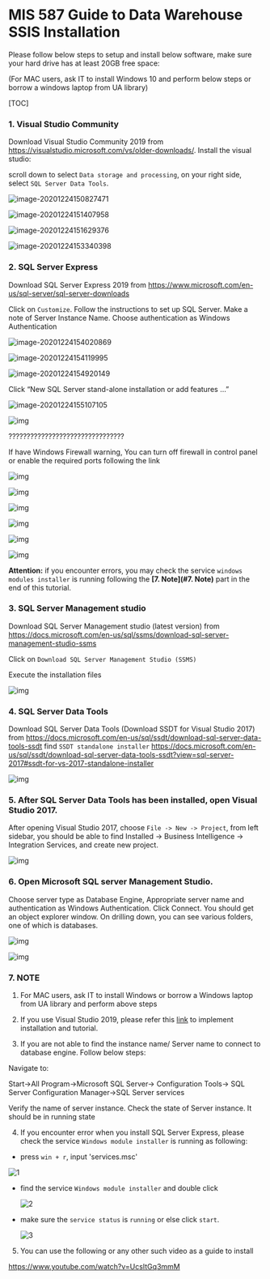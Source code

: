 # MIS 587 Guide to Data Warehouse SSIS Installation



Please follow below steps to setup and install below software, make sure your hard drive has at least 20GB free space: 

(For MAC users, ask IT to install Windows 10 and perform below steps or borrow a windows laptop from UA library)


[TOC]

### 1. Visual Studio Community
Download Visual Studio Community 2019  from https://visualstudio.microsoft.com/vs/older-downloads/. Install the visual studio:

scroll down to select `Data storage and processing`, on your right side, select `SQL Server Data Tools`.

![image-20201224150827471](D:\Downloads\teaching\business_intelligence\Datawarehouse_Installation.assets\image-20201224150827471.png)

![image-20201224151407958](D:\Downloads\teaching\business_intelligence\Datawarehouse_Installation.assets\image-20201224151407958.png)

![image-20201224151629376](D:\Downloads\teaching\business_intelligence\Datawarehouse_Installation.assets\image-20201224151629376.png)

![image-20201224153340398](D:\Downloads\teaching\business_intelligence\Datawarehouse_Installation.assets\image-20201224153340398.png)




### 2. SQL Server Express
Download SQL Server Express 2019 from https://www.microsoft.com/en-us/sql-server/sql-server-downloads

Click on `Customize`. Follow the instructions to set up SQL Server. Make a note of Server Instance Name. Choose authentication as Windows Authentication 

![image-20201224154020869](D:\Downloads\teaching\business_intelligence\Datawarehouse_Installation.assets\image-20201224154020869.png)

![image-20201224154119995](D:\Downloads\teaching\business_intelligence\Datawarehouse_Installation.assets\image-20201224154119995.png)

![image-20201224154920149](D:\Downloads\teaching\business_intelligence\Datawarehouse_Installation.assets\image-20201224154920149.png)

 

Click “New SQL Server stand-alone installation or add features …”

![image-20201224155107105](D:\Downloads\teaching\business_intelligence\Datawarehouse_Installation.assets\image-20201224155107105.png)



![img](https://github.com/liuhoward/teaching/raw/master/business_intelligence/install_assets/clip_image013.png)





????????????????????????????????



If have Windows Firewall warning, You can turn off firewall in control panel or enable the required ports following the link  

![img](https://github.com/liuhoward/teaching/raw/master/business_intelligence/install_assets/clip_image015.png)



![img](https://github.com/liuhoward/teaching/raw/master/business_intelligence/install_assets/clip_image017.png)



![img](https://github.com/liuhoward/teaching/raw/master/business_intelligence/install_assets/clip_image019.png)



![img](https://github.com/liuhoward/teaching/raw/master/business_intelligence/install_assets/clip_image021.png)



![img](https://github.com/liuhoward/teaching/raw/master/business_intelligence/install_assets/clip_image023.png)



![img](https://github.com/liuhoward/teaching/raw/master/business_intelligence/install_assets/clip_image025.png)

 

**Attention:** if you encounter errors, you may check the service `windows modules installer` is running following the **[7. Note](#7. Note)** part in the end of this tutorial.

### 3.  SQL Server Management studio
Download SQL Server Management studio (latest version) from https://docs.microsoft.com/en-us/sql/ssms/download-sql-server-management-studio-ssms

Click on `Download SQL Server Management Studio (SSMS)`

Execute the installation files 


![img](https://github.com/liuhoward/teaching/raw/master/business_intelligence/install_assets/clip_image027.png)

 

### 4. SQL Server Data Tools
Download SQL Server Data Tools (Download SSDT for Visual Studio 2017) from https://docs.microsoft.com/en-us/sql/ssdt/download-sql-server-data-tools-ssdt
find `SSDT standalone installer`
https://docs.microsoft.com/en-us/sql/ssdt/download-sql-server-data-tools-ssdt?view=sql-server-2017#ssdt-for-vs-2017-standalone-installer

![img](https://github.com/liuhoward/teaching/raw/master/business_intelligence/install_assets/clip_image029.png)

 

### 5. After SQL Server Data Tools has been installed, open Visual Studio 2017. 

After opening Visual Studio 2017, choose `File -> New -> Project`, from left sidebar, you should be able to find Installed -> Business Intelligence -> Integration Services, and create new project.

![img](https://github.com/liuhoward/teaching/raw/master/business_intelligence/install_assets/clip_image031.png)

 

### 6. Open Microsoft SQL server Management Studio. 
Choose server type as Database Engine, Appropriate server name and authentication as Windows Authentication. Click Connect. You should get an object explorer window. On drilling down, you can see various folders, one of which is databases.

![img](https://github.com/liuhoward/teaching/raw/master/business_intelligence/install_assets/clip_image033.png)

 

![img](https://github.com/liuhoward/teaching/raw/master/business_intelligence/install_assets/clip_image035.png)

 

 

### 7. NOTE

1. For MAC users, ask IT to install Windows or borrow a Windows laptop from UA library and perform above steps 
2. If you use Visual Studio 2019, please refer this [link](https://blog.pragmaticworks.com/visual-studio-2019-bi-design-tool-extensions) to implement installation and tutorial.

3. If you are not able to find the instance name/ Server name to connect to database engine. Follow below steps: 

Navigate to: 

Start->All Program->Microsoft SQL Server-> Configuration Tools-> SQL Server Configuration Manager->SQL Server services 

Verify the name of server instance. Check the state of Server instance. It should be in running state

4. If you encounter error when you install SQL Server Express, please check the service `Windows module installer` is running as following:

* press `win + r`, input 'services.msc'

 ![1](https://github.com/liuhoward/teaching/raw/master/business_intelligence/install_assets/1.PNG)

* find the service `Windows module installer` and double click

  ![2](https://github.com/liuhoward/teaching/raw/master/business_intelligence/install_assets/2.PNG)

* make sure the `service status` is `running` or else click `start`.

  ![3](https://github.com/liuhoward/teaching/raw/master/business_intelligence/install_assets/3.PNG)

5. You can use the following or any other such video as a guide to install

https://www.youtube.com/watch?v=UcsItGq3mmM
